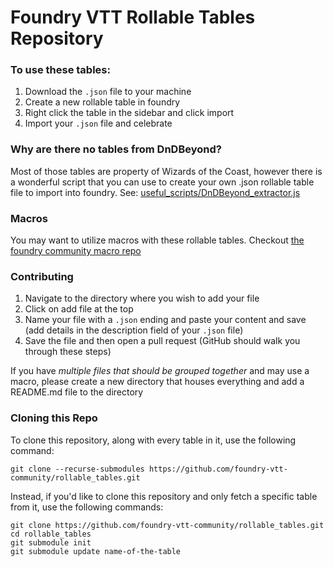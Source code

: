 # Foundry VTT Rollable Tables Repository

### To use these tables:
1. Download the `.json` file to your machine
2. Create a new rollable table in foundry
3. Right click the table in the sidebar and click import
4. Import your `.json` file and celebrate

### Why are there no tables from DnDBeyond?
Most of those tables are property of Wizards of the Coast, however there is a wonderful script that you can use to create your own .json rollable table file to import into foundry. See: [useful_scripts/DnDBeyond_extractor.js](useful_scripts/DnDBeyond_extractor.js)

### Macros
You may want to utilize macros with these rollable tables. Checkout [the foundry community macro repo](https://github.com/foundry-vtt-community/macros)

### Contributing
1. Navigate to the directory where you wish to add your file
2. Click on add file at the top
3. Name your file with a `.json` ending and paste your content and save (add details in the description field of your `.json` file)
4. Save the file and then open a pull request (GitHub should walk you through these steps)

If you have *multiple files that should be grouped together* and may use a macro, please create a new directory that houses everything and add a README.md file to the directory

### Cloning this Repo

To clone this repository, along with every table in it, use the following command:

```
git clone --recurse-submodules https://github.com/foundry-vtt-community/rollable_tables.git
```

Instead, if you'd like to clone this repository and only fetch a specific table from it, use the following commands:

```
git clone https://github.com/foundry-vtt-community/rollable_tables.git
cd rollable_tables
git submodule init
git submodule update name-of-the-table
```

